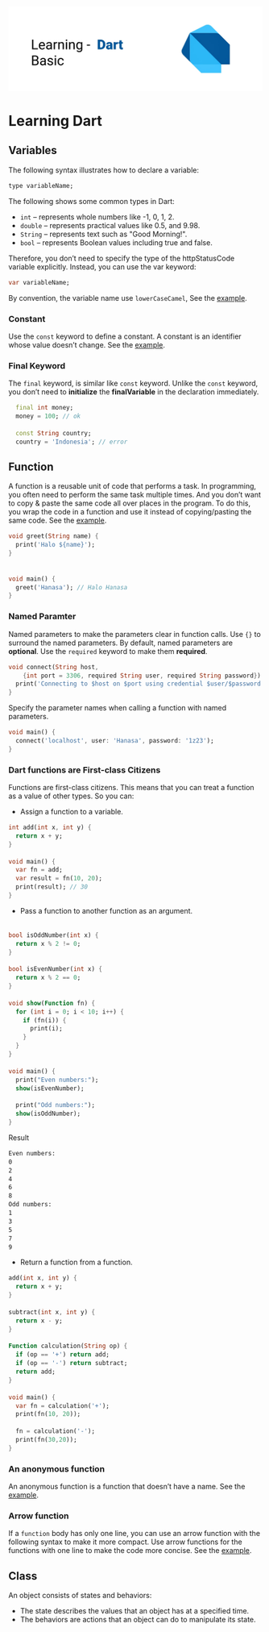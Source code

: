 ![Dart banner repository](./assets/dart.jpg)

# Learning Dart

## Variables

The following syntax illustrates how to declare a variable:

```dart
type variableName;
```

The following shows some common types in Dart:

- `int` – represents whole numbers like -1, 0, 1, 2.
- `double` – represents practical values like 0.5, and 9.98.
- `String` – represents text such as "Good Morning!".
- `bool` – represents Boolean values including true and false.

Therefore, you don’t need to specify the type of the httpStatusCode variable explicitly. Instead, you can use the var keyword:

```dart
var variableName;
```

By convention, the variable name use `lowerCaseCamel`, See the [example](./primitives.dart).

### Constant

Use the `const` keyword to define a constant. A constant is an identifier whose value doesn’t change. See the [example](./const.dart).

### Final Keyword

The `final` keyword, is similar like `const` keyword. Unlike the `const` keyword, you don’t need to **initialize** the **finalVariable** in the declaration immediately.

```dart
  final int money;
  money = 100; // ok

  const String country;
  country = 'Indonesia'; // error
```

## Function

A function is a reusable unit of code that performs a task. In programming, you often need to perform the same task multiple times. And you don’t want to copy & paste the same code all over places in the program. To do this, you wrap the code in a function and use it instead of copying/pasting the same code. See the [example](./function.dart).

```dart
void greet(String name) {
  print('Halo ${name}');
}


void main() {
  greet('Hanasa'); // Halo Hanasa
}
```

### Named Paramter

Named parameters to make the parameters clear in function calls. Use `{}` to surround the named parameters. By default, named parameters are **optional**. Use the `required` keyword to make them **required**.

```dart
void connect(String host,
    {int port = 3306, required String user, required String password}) {
  print('Connecting to $host on $port using credential $user/$password');
}
```

Specify the parameter names when calling a function with named parameters.

```dart
void main() {
  connect('localhost', user: 'Hanasa', password: '1z23');
}
```

### Dart functions are First-class Citizens

Functions are first-class citizens. This means that you can treat a function as a value of other types. So you can:

- Assign a function to a variable.

```dart
int add(int x, int y) {
  return x + y;
}

void main() {
  var fn = add;
  var result = fn(10, 20);
  print(result); // 30
}
```

- Pass a function to another function as an argument.

```dart

bool isOddNumber(int x) {
  return x % 2 != 0;
}

bool isEvenNumber(int x) {
  return x % 2 == 0;
}

void show(Function fn) {
  for (int i = 0; i < 10; i++) {
    if (fn(i)) {
      print(i);
    }
  }
}

void main() {
  print("Even numbers:");
  show(isEvenNumber);

  print("Odd numbers:");
  show(isOddNumber);
}

```

Result

```bash
Even numbers:
0
2
4
6
8
Odd numbers:
1
3
5
7
9
```

- Return a function from a function.

```dart
add(int x, int y) {
  return x + y;
}

subtract(int x, int y) {
  return x - y;
}

Function calculation(String op) {
  if (op == '+') return add;
  if (op == '-') return subtract;
  return add;
}

void main() {
  var fn = calculation('+');
  print(fn(10, 20));

  fn = calculation('-');
  print(fn(30,20));
}
```

### An anonymous function

An anonymous function is a function that doesn’t have a name. See the [example](./anonymous_function.dart).

### Arrow function

If a `function` body has only one line, you can use an arrow function with the following syntax to make it more compact. Use arrow functions for the functions with one line to make the code more concise. See the [example](./arrow_function.dart).

## Class

An object consists of states and behaviors:

- The state describes the values that an object has at a specified time.
- The behaviors are actions that an object can do to manipulate its state.

